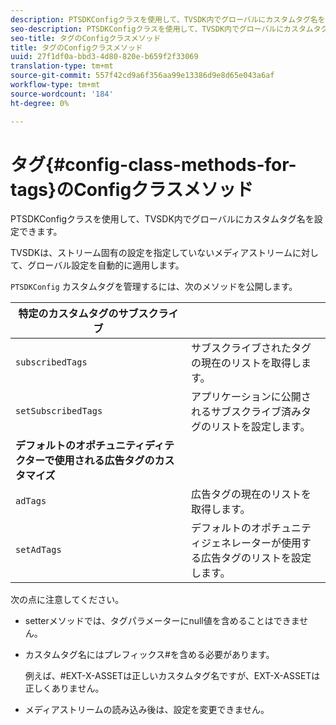 ```yaml
---
description: PTSDKConfigクラスを使用して、TVSDK内でグローバルにカスタムタグ名を設定できます。
seo-description: PTSDKConfigクラスを使用して、TVSDK内でグローバルにカスタムタグ名を設定できます。
seo-title: タグのConfigクラスメソッド
title: タグのConfigクラスメソッド
uuid: 27f1df0a-bbd3-4d80-820e-b659f2f33069
translation-type: tm+mt
source-git-commit: 557f42cd9a6f356aa99e13386d9e8d65e043a6af
workflow-type: tm+mt
source-wordcount: '184'
ht-degree: 0%

---
```



# タグ{#config-class-methods-for-tags}のConfigクラスメソッド

PTSDKConfigクラスを使用して、TVSDK内でグローバルにカスタムタグ名を設定できます。

TVSDKは、ストリーム固有の設定を指定していないメディアストリームに対して、グローバル設定を自動的に適用します。

`PTSDKConfig` カスタムタグを管理するには、次のメソッドを公開します。

| **特定のカスタムタグのサブスクライブ** |  |
|---|---|
| `subscribedTags` | サブスクライブされたタグの現在のリストを取得します。 |
| `setSubscribedTags` | アプリケーションに公開されるサブスクライブ済みタグのリストを設定します。 |
| **デフォルトのオポチュニティディテクターで使用される広告タグのカスタマイズ** |
| `adTags` | 広告タグの現在のリストを取得します。 |
| `setAdTags` | デフォルトのオポチュニティジェネレーターが使用する広告タグのリストを設定します。 |


次の点に注意してください。

* setterメソッドでは、タグパラメーターにnull値を含めることはできません。
* カスタムタグ名にはプレフィックス#を含める必要があります。

   例えば、#EXT-X-ASSETは正しいカスタムタグ名ですが、EXT-X-ASSETは正しくありません。
* メディアストリームの読み込み後は、設定を変更できません。